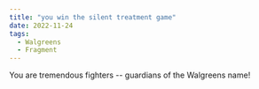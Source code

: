 ```yaml
---
title: "you win the silent treatment game"
date: 2022-11-24
tags:
  - Walgreens
  - Fragment
---
```

You are tremendous fighters -- guardians of the Walgreens name!